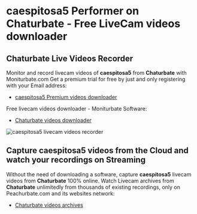 # caespitosa5 Performer on Chaturbate - Free LiveCam videos downloader

## Chaturbate Live Videos Recorder

Monitor and record livecam videos of **caespitosa5** from **Chaturbate** with Moniturbate.com
Get a premium trial for free by just and only registering with your Email address:
* [caespitosa5 Premium videos downloader](https://moniturbate.com/request-demo-licence-key.html)

Free livecam videos downloader - Moniturbate Software:
* [Chaturbate videos downloader](https://moniturbate.com/moniturbate-download-software.html)

![caespitosa5 livecam videos recorder](https://peachurnet.com/templates/moniturbate-software.png)


## Capture caespitosa5 videos from the Cloud and watch your recordings on Streaming

Without the need of downloading a software, capture **caespitosa5** livecam videos from **Chaturbate** 100% online.
Watch Livecam archives from **Chaturbate** unlimitedly from thousands of existing recordings, only on Peachurbate.com and its websites network:
* [Chaturbate videos archives](https://peachurnet.com/)